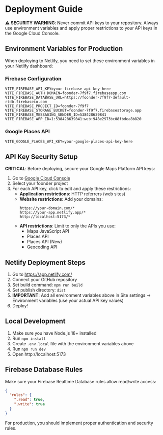 # Deployment Guide

⚠️ **SECURITY WARNING**: Never commit API keys to your repository. Always use environment variables and apply proper restrictions to your API keys in the Google Cloud Console.

## Environment Variables for Production

When deploying to Netlify, you need to set these environment variables in your Netlify dashboard:

### Firebase Configuration
```
VITE_FIREBASE_API_KEY=your-firebase-api-key-here
VITE_FIREBASE_AUTH_DOMAIN=foonder-7f9f7.firebaseapp.com
VITE_FIREBASE_DATABASE_URL=https://foonder-7f9f7-default-rtdb.firebaseio.com
VITE_FIREBASE_PROJECT_ID=foonder-7f9f7
VITE_FIREBASE_STORAGE_BUCKET=foonder-7f9f7.firebasestorage.app
VITE_FIREBASE_MESSAGING_SENDER_ID=538428639841
VITE_FIREBASE_APP_ID=1:538428639841:web:948e2973bc08fbdea8b820
```

### Google Places API
```
VITE_GOOGLE_PLACES_API_KEY=your-google-places-api-key-here
```

## API Key Security Setup

**CRITICAL**: Before deploying, secure your Google Maps Platform API keys:

1. Go to [Google Cloud Console](https://console.cloud.google.com/apis/credentials)
2. Select your foonder project
3. For each API key, click to edit and apply these restrictions:
   - **Application restrictions**: HTTP referrers (web sites)
   - **Website restrictions**: Add your domains:
     ```
     https://your-domain.com/*
     https://your-app.netlify.app/*
     http://localhost:5173/*
     ```
   - **API restrictions**: Limit to only the APIs you use:
     - Maps JavaScript API
     - Places API
     - Places API (New)
     - Geocoding API

## Netlify Deployment Steps

1. Go to https://app.netlify.com/
2. Connect your GitHub repository
3. Set build command: `npm run build`
4. Set publish directory: `dist`
5. **IMPORTANT**: Add all environment variables above in Site settings → Environment variables (use your actual API key values)
6. Deploy!

## Local Development

1. Make sure you have Node.js 18+ installed
2. Run `npm install`
3. Create `.env.local` file with the environment variables above
4. Run `npm run dev`
5. Open http://localhost:5173

## Firebase Database Rules

Make sure your Firebase Realtime Database rules allow read/write access:

```json
{
  "rules": {
    ".read": true,
    ".write": true
  }
}
```

For production, you should implement proper authentication and security rules. 
